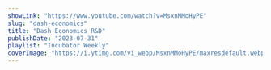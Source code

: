 ```yaml
---
showLink: "https://www.youtube.com/watch?v=MsxnMMoHyPE"
slug: "dash-economics"
title: "Dash Economics R&D"
publishDate: "2023-07-31"
playlist: "Incubator Weekly"
coverImage: "https://i.ytimg.com/vi_webp/MsxnMMoHyPE/maxresdefault.webp"
---
```

